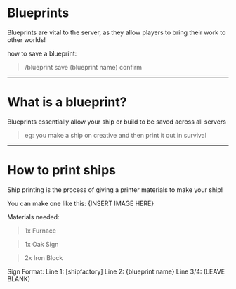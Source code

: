 # Blueprints
Blueprints are vital to the server, as they allow players to bring their work to other worlds!

how to save a blueprint:
> /blueprint save (blueprint name) confirm
---
# What is a blueprint?
Blueprints essentially allow your ship or build to be saved across all servers
> eg: you make a ship on creative and then print it out in survival

---
# How to print ships
Ship printing is the process of giving a printer materials to make your ship!

You can make one like this: {INSERT IMAGE HERE}




Materials needed:
> 1x Furnace

> 1x Oak Sign

> 2x Iron Block

Sign Format:
Line 1: [shipfactory]
Line 2: {blueprint name}
Line 3/4: (LEAVE BLANK)


